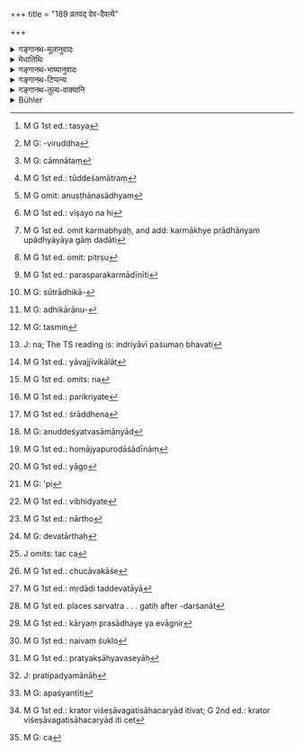 +++
title = "189 व्रतवद् देव-दैवत्ये"

+++

<details><summary>गङ्गानथ-मूलानुवादः</summary>

During a performance in honour of gods and in honour of ancestors, he may, when invited, eat freely, like an ascetic, in due accordance with his observances. by this his observances do not suffer.—(189)
</details>

<details><summary>मेधातिथिः</summary>

अयम् अपवादो निमित्तविशेषे भैक्षवृत्त्युपदेशस्य । **देवदैवत्ये** देवोद्देशेन ब्राह्मणभोजने क्रियमाणे, **पित्र्ये** च पितॄन् उद्दिश्या**भ्यर्थितो** ऽध्येषितः, **कामम्** एकान्नम् **अश्नीयात्** । न तु स्वयं याचेत । तच् च[^४६८] **व्रतवद्** व्रताविरुद्धं[^४६९] मधुमांसवर्जितम् इत्य् अर्थः । **व्रतवद् ऋषिवद्** इति च शब्दद्वयेनैक एवार्थ उच्यते, न पुनर् ग्रामारण्ययोः कर्मभेदेन व्यवस्था । वृत्तानुरोधात् तु द्विरभिधानम् । ऋषिर् वैखानसस् तदशनाभ्यनुज्ञाने मांसम् अपि ब्रह्मचारिणो ऽनुज्ञातं स्यात् । तस्य हि "वैष्कम् अप्य् उपभुञ्जीत" (ग्ध् ३.३१) इति मांसाशनम् अप्य् अस्ति । देवा देवता यस्य तद् **देवदैवत्यम्** । तच् चाग्निहोत्रदर्शपूर्णमासादिषु दैवेषु कर्मसु ब्राह्मणभोजनम् आम्नातम्, आग्रहायण्यादिषु चाम्नातम्[^४७०] "ब्राह्मणान् भोजयित्वा स्वस्त्ययनं वाचयेत्" इति । तत्रेयम् अनुज्ञा ।


[^४७०]:
     M G: cāmnātaṃ


[^४६९]:
     M G: -viruddha


[^४६८]:
     M G 1st ed.: tasya

- <u>अन्ये तु</u> सप्तम्यादाव् आदित्यादिदेवोद्देशेन यत् क्रियते ब्राह्मणभोजनं तद् **देवदैवत्यं** मन्यन्ते । <u>तद् असत्</u> । न हि भुजेर् देवतासंबन्धो ऽस्ति, अयागसाधनत्वात् तस्य । न तूद्देश्यमात्रं[^४७१] देवता, "उपाध्यायाय गां ददाति," "गृहं संमार्ष्टि" इत्य् उपाध्याये गृहे ऽपि प्रसङ्गात् । भुजेर् हि प्रत्यक्षो भोक्त्रा संबन्धः । आदित्यस् तु न कारकम्, न चोद्देश्यो गृहवत्, न तदर्थं भोजनम् । द्वितीया हि भोक्त्रर्थतां ज्ञापयति, नादित्यार्थताम् । न चैतत् क्वचिन् नोदितम् "आदित्याद्युद्देशेन ब्राह्मणान् भोजयेत्" इति ।


[^४७१]:
     M G 1st ed.: tūddeśamātraṃ

- समाचाराद् विधिः कल्प्यत इति चेन्, न, तस्योपलभ्यमानमूलत्वात् । अस्ति हि मूलम्, बाह्याः स्मृतयः । तत्र तर्हि ब्राह्मणभोजनेन देवताः प्रीणयेद् इति शास्त्रार्थः । न चायम् अर्थः शक्यः कल्पयितुम् । न हि देवताप्रीतिप्रधानः शास्त्रार्थः, किं तर्हि विध्यर्थप्रधानः । न चास्मिन् विध्यर्थ आदित्यादीनां देवताभिमतानां विषयद्वारकः संबन्धः, नाप्य् अधिकारद्वारकः । न हि भेदनादिवन् निमित्तम्, नापि पश्वादिवत् स्वसंबन्धितया काम्यते, अभोग्यरूपत्वात् । अथ तद्गता तुष्टिः काम्यते । साप्य् आत्मसिद्धौ प्रमाणान्तरम् अपेक्षते । न च तद् अस्ति । न ह्य् आदित्यादितुष्टिः प्रत्यक्षादिसिद्धा पश्वादिवद् येन काम्येन परेष्टिविधिना युज्येत ।

- <u>अथ तु</u> मत्प्रभुर् इत् स्वाभिप्रेतेन फलेन् यजयिष्यन्तीति । <u>एतद् अपि</u> प्रमाणाभावाद् उपेक्षणीयम् । न चास्मिन्न् अर्थे विधिः प्रमाणम् । स हि ज्ञातस्यानुष्ठातृविशेषणस्य स्वसंबन्धितया पुरुषं नियुङ्क्ते, न पुनः काम्यमानस्य सद्भावम् अवगमयति । प्रमाणान्तरावगतं हि काम्यम् अनुष्ठातृविशेषणम्, अनुष्ठानसाध्यम्[^४७२] अनुष्ठातृसंबन्धीति विधिः प्रमाणम् इति मिमीते ।


[^४७२]:
     M G omit: anuṣṭhānasādhyam

- <u>अथायं</u> यागस् तस्य च भोजनं प्रतिपत्तिः । <u>भवतु</u>, यदि शिष्टसमाचारः । भोजनं तावन् न देवतासंबन्धि साक्षाद् इति न साध्यम् । यागव्यवहितस् तु संबन्धो न निवार्यते । न चात्र यागबुद्ध्या प्रवर्तते, किं तर्हि ब्राह्मणेषु भोजितेषु देवता तुष्यतीति । अतो न देवता भोजनकारकं न कारकविशेषणम् । ततो न विषयत्वेन[^४७३] संबन्धः । उद्देश्यत्वम् अप्य् आदित्यादीनां नास्ति । भोजने हि स उद्दिश्यते यस्मै भोजनं दीयते । तच् च ब्राह्मणेभ्यः । न चोद्देश्यमात्रं देवता "उपाध्यायाय गां ददाति," "गृहं संमार्ष्टि" इति गृहोपाध्याययोर् अपि प्रसङ्गात् ।


[^४७३]:
     M G 1st ed.: viṣayo na hi

- <u>ननु</u> च पित्र्ये कथं ब्राह्मणभोजनम् । तत्रापि हि न पितरौ देवताः स्युः । न च होमस्य पित्र्यत्वम्, देवतान्तरश्रवणात् । आदित्यादिप्रीतेर् इव पितृप्रीतेः प्रमाणान्तरासिद्धत्वान् न विधेः संबन्धः साध्यतया ।

- <u>अत्र वदन्ति</u> । सिद्धा ह्य् अत्र पितृप्रीतिः । आत्मनाम् अविनाशित्वात् पितरः सिद्धास् तेषां च शरीरसंबन्धः क्रियते कर्मभ्यः[^४७४] । तद्भोजनं ह्य् अत्र प्रधानम् । तस्य हि फलं श्रुतम् "भोजयन् पुष्कलं फलम् आप्नोति" (च्ड़्। म्ध् ३.११९ [१२९]) । तच् च फलं पितॄणां तस्य तृप्तिः स्याद् इति । तृप्तिश् च प्रीतिमात्रं न मनुष्याणाम् इव भुजिक्रियाफलं सौहित्यलक्षणम् उत्पद्यते । काचित् पितॄणां प्रीतिः स्वकर्मवशतो यत्र तर जाताव् उत्पन्नानाम् । प्रीतिमात्रवचनो ऽयं धातुः सौहित्यं तु विशेषः । स प्रमाणान्तरावसेयः ।


[^४७४]:
     M G 1st ed. omit karmabhyaḥ, and add: karmākhye prādhānyam upādhyāyāya gāṃ dadāti

- <u>न चात्रैतच्</u> चोदनीयम्- पुत्रः कर्ता, पितृषु[^४७५] कथं कर्तृगामिफलम् । न हीमानि कर्माणि वैदिकानि परस्य फलदानीति[^४७६] न्ययविदो वदन्ति । 


[^४७६]:
     M G 1st ed.: parasparakarmādīnīti


[^४७५]:
     M G 1st ed. omit: pitṛṣu

- <u>यतः</u> पितर एवात्राधिकारिणः कर्तारश् च । अपत्योत्पादनेनैव सर्वम् एतत् पितृभिः कृतम् । एवम् अर्थम् एवासाव् उत्पादितः "दृष्टादृष्टम् उपकारं करिष्यति" इति । ततश् च यथा सर्वस्वारे ऽभावाद् औत्तरकालिकेष्व् अङ्गेषु "ब्राह्मणाः संस्थापयत मे यज्ञम्" इति प्रैष्यं मृतस्य कर्तृत्वम् । एवम् अत्रापि द्रष्टव्यम् । एतावान् विशेषः । तत्राधिकारान्तरप्रयुक्ता[^४७७] जीविकार्थिनो भृतिपरिक्रीता ऋत्विजः कर्तारः । इह तु तद्विधिप्रयुक्त एव पुत्रः । यथैवोत्पत्तिविधिप्रयुक्तस्य पुत्रार्थेषु पितुः संस्कारेषु अधिकारो ऽनुशासनपर्यन्तत्वात्[^४७८] तस्य विधेः, एवं पित्रर्थे श्राद्धादौ पुत्रस्य । तथैव जीविनः पितुः "वृद्धौ तु मातापितरौ" (म्ध् १११.५ अद्देद् वेर्से) इत्य् अवश्यं कर्तव्यम् । एवं दिष्टं गतं तस्यापि ।


[^४७८]:
     M G: adhikārānu-


[^४७७]:
     M G: sūtrādhikā-

- न चायं वैश्वानरवत् काम्यो ऽधिकारः । "वैश्वानरं द्वादशकपालं निर्वपेत् पुत्रे जाते । यस्मिन्[^४७९] जात एताम् इष्टिं निर्वपति । पूत एव स तेजस्व्य् अन्नाद इन्द्रियवान् ह[^४८०] भवति" (त्स् २.२.५.३) इति । एवमादिपुत्रफलार्थिनो ऽधिकारः पितुर् वैश्वानरे न चूडादिष्व् इवावश्यकः । इह तु "पित्र्यम् आ निधनात् कार्यम्" (म्ध् ३.२६९ [२७९]) इति यावज्जीविकः[^४८१] । 


[^४८१]:
     M G 1st ed.: yāvajjīvikālāt


[^४८०]:
     J: na; The TS reading is: indriyāvī paśumaṇ bhavati


[^४७९]:
     M G: tasmin

- न[^४८२] कर्तुर् वैदिकं फलम् इत्य् एतद् अन्यथा परिष्क्रियते[^४८३] । यथैव वैश्वानरविशिष्टपुत्रवत्तालक्षणं पितुर् एव फलं, नाकर्तृगामिता फलस्य, एवम् इहापि पुत्रस्यैव तत्फलं या पितुः प्रीतिः । उभयथा पितृकर्तृगामिता फलस्य न विरुध्यते । अपत्योत्पादनेनैवैतादृशस्य फलस्येष्टत्वात्, पितॄणाम् अपि नाकामितफलापत्तिः ।


[^४८३]:
     M G 1st ed.: parikriyate


[^४८२]:
     M G 1st ed. omits: na

- <u>यदि न</u> श्राद्धे[^४८४] पितरो देवताः, कथं तर्हि पित्र्यम् एतत् कर्मेति देवतातद्धितः ।


[^४८४]:
     M G 1st ed.: śrāddhena

- <u>उद्देश्यत्वसामान्याद्</u>[^४८५] इति वदामः । "युष्मदुपकारार्थम् इदं ब्राह्मणभोजनम्" इति पितर उपदिश्यन्ते । पिण्डपितृयज्ञे तु पितरो देवता एव । न श्राद्धे पितॄणां देवतात्वं मन्यन्ते । यत् तु ब्राह्मणा भोज्यन्ते तद् यथाग्नौ होम आज्यपुरोडाशादीनां[^४८६] ह्य् अवदानस्य । तादृशम् एतत् । तथा च ब्राह्मणाः पितृत्वम् आपद्यन्ते । अतो ऽन्नपरिवेषणकाले पितर एवोद्देश्या "युष्मभ्यम् इदं न मम" इति । ब्राह्मणास् त्व् आहवनीयस्थानीयाः । एतावान् विशेषो यद् आहवनीये हविः प्रक्षिप्यते, ब्राह्मणानां तु संनिधाप्यते, ते तु स्वयम् उपाददत इति ।


[^४८६]:
     M G 1st ed.: homājyapuroḍāśādīnāṃ


[^४८५]:
     M G: anuddeśyatvasāmānyād

न च "श्राद्धं यागो न तत्र[^४८७] देवतार्थः स्वाहाकारः," स्विष्टकृदादिषु दर्शणात् । अतो यागो ऽपि सन् श्राद्धकर्म पित्र्यर्थं भविष्यति । पितॄणां देवतात्वं फलभावित्वं न विरोत्स्यते[^४८८] । तृतीये किंचिद् अनुक्तम् एव तत्संबद्धं वक्ष्यामः ।   

**तस्मान् नादित्यादयो ब्राह्मणभोजने देवता इति स्थितम् । **

- <u>ननु</u> चाव्यापकम् एतद् अपि लक्षणम्- यागे उद्देश्यः देवता" इत्य् अन्तरेणापि यागसंबन्धे देवताव्यवहारदर्शनात् । "देवतानां च पूजनम्," "दैवतान्य् अभिगच्छेत्" इति न पूजा[^४८९] नाप्य् आभिमुख्येन गमनं पादविहारात्मकं देवताः प्रति संभवति ।


[^४८९]:
     M G 1st ed.: yāgo

- <u>नैष दोषः</u> । यत्र देवताचोदना तत्रैतत् पूजाविधानं भविष्यति, वैश्वदेवदेवतास्व् अग्निहोत्रादिसंबन्धिनीषु वा ।

- <u>ननु</u> चैवम् अपि नोपपद्यते । न हि देवतायाः पूज्यत्वं संभवति, स्वरूपहानिप्रसङ्गात् । पूजाकर्मत्वे हि[^४९०] यागसंप्रदानता स्यात् । उक्तम् "न क्रियान्तरस्य किंचिद् भवति" इति । शक्तिर् हि कारकम्, सा च प्रतिक्रियं भिद्यते[^४९१] । कार्यावगम्यत्वाच् च तस्या यावत् कार्यं भेदो न्याय्यः । अतो यत् संप्रदानं तत् संप्रदानम् एव, न तस्य कर्मापत्तिः । <u>कथं</u> तर्हि "पाचकाय देहि" पचेः कर्ता ददातेः संप्रदानम् । "शरैः क्षताङ्गः प्रियया कटाक्षैर् निरीक्ष्यमाणो विवशो जगाम" । <u>उक्तो</u> ऽत्र परिहारः । शक्तिशक्तिमतोर् भेदस्यौपचारिकत्वात् सिद्धम् "व्रजति भुक्त्वा" इति । तस्माद् यदि पूजाविषयम् एतत्, न देवतालाभः, अथ देवता आदित्यादयः, न पूजाविधिः । न हि देवतायां सिद्धायाम् उद्दिश्य पूजा विधीयते । न ह्य् आदित्यादीनां देवतासामान्यशब्दः, गोशब्दवच् छागलेयादीनाम् । 


[^४९१]:
     M G 1st ed.: vibhidyate


[^४९०]:
     M G: 'pi

- <u>अत्रोच्यते</u> । सत्यं नादित्यादयः स्वरूपतो देवताः । संबन्धिशब्दो ऽयम् । विधित एव देवतार्थो[^४९२] ऽवगन्तव्यो "यस्य हविषश् चोद्यते सा तस्य देवता" इति । स एवाग्निर् आग्नेयाद् अन्यत्र न देवतेत्य् उक्तम् । किं तु न पूजाविधिः पूज्यमानम् अन्तरेण संभवति । देवताश् च पूज्यत्वेन श्रुताः । तत्र यदि देवतार्थे मुख्येन पूजा संभवति तदा याग एव पूजा विज्ञेया । तस्य चारुपत्वाद् असति द्रव्यदेवताश्रवणे पूर्वाह्णकालविध्यर्थो ऽयम् अनुवादो विज्ञेयः । अतः पूर्वाह्णे दैवतानि कर्तव्यानीत्य् उक्तं भवति ।


[^४९२]:
     M G 1st ed.: nārtho

- <u>किम्</u> उच्यते देवता न श्रूयते । <u>यावता</u> न साक्षाद् देवताशब्दो ऽस्ति । नायं सामान्यवचनो देवताशब्दः[^४९३] । यासाम् अन्यत्र देवतात्वं दृष्टं तासाम् एतत् पूजाविधानम् । तेनाग्निर् आदित्यो रुद्र इन्द्रो विष्णुः सरस्वतीत्य् एवमादयः पूज्याः । पूजार्थं च धूपदीपमाल्योपहारादीनां निवेदनम् । तत्रग्नेस् तावत् साक्षात् संबन्धः । तच् च[^४९४] आदित्यस्य दूरदेशवर्तित्वाच् छुचौ देशे[^४९५] तदुद्देशेन गन्धादिप्रक्षेपः । इन्द्रादीनां स्वरूपस्याप्रत्यक्षत्वाद् इन्द्रादिशब्दोद्देशेनैव तथा विधानम् । यद्य् अपि पूज्यमानप्रधाना पूजा, तथापि हि पूज्यमानानां कार्यान्तरशेषभावे पूजैव कर्तव्यतया विज्ञायते । द्रव्यप्रधाने हि न विधिविषयत्वसंभवः । "तानि द्वैधं गुणप्रधानभूतानि" (प्म्स् २.१.६) इति, "यैस् तु द्रव्यं चिकीर्ष्यते" (प्म्स् २.१.७) इति ।


[^४९५]:
     M G 1st ed.: chucāvakāśe


[^४९४]:
     J omits: tac ca


[^४९३]:
     M G: devatārthaḥ

- न्याय्यं तु स्तुतिशास्त्रादिवत् । यथा न स्तुतिः स्तुत्यर्था एव्म् इयम् अपि पूजा न पूज्यार्था । स्तौतिसंसत्योर् निर्देशो नास्तीति चेत्, अत्रोक्तं द्वितीया, सक्तुषु दर्शनात् । एवं "मृदं गां दैवतं प्रदक्षिणानि कुर्वीत" इति दक्षिणाचारता विधीयते । दक्षिणेन दैवानि कर्माणि कर्तव्यानि । न हि मृदादिवद् देवताया[^४९६] दक्षिणेन मार्गेण स्थानम् अमूर्तत्वात् युज्यते । 


[^४९६]:
     M G 1st ed.: mṛdādi taddevatāyā

- एवं "दैवतान्य् अभिगच्छेत्" इति । पादविहारव्यापारेण देवतासमीपप्राप्त्यसंभवाद् गमेश् च ज्ञानार्थत्वाद् अभिगमनं स्मरणात् किं विशिष्यते । देवता अभिगच्छेत्, कर्मकाले मनसा ध्यायेच् चित्तव्याक्षेपताम् आकुलताख्यां परिहरेद् इत्य् अर्थः । तथा चोपलभ्यमानमूलैवेयं स्मृतिर् भवति । यस्यै देवतायै हविर् गृहीतं स्यात् तां मनसा ध्यायेद् इति ।

- <u>ननु</u> चैतद् अप्य् उद्देश्यत्वान्यथानुपपत्तेः प्राप्तम् एव । सव्याक्षेपस्याकुलस्य च संभवाद् <u>अदोषः</u> । एवं देवस्वं देवपशवो देवद्रव्यम् इत्यादयो व्यवहारास् तादर्थ्येनोपकल्पितेषु पश्वादिषु द्रष्टव्याः ।

- दण्डाधिकारे तु प्रतिकृतिविषयम् एव देवताव्यवहारम् इच्छन्ति । अन्यथा व्यवस्थाभङ्गः स्यात् । कल्पितदेवतारूपाणां प्रतिकृतीनां कल्पितेनैव स्वस्वामिभावेन यत् संबन्धि तद् एव "देवब्राह्मणराज्ञां तु द्रव्यं विज्ञेयम् उत्तमम्" (न्स्म् १४.१५) इत्यादिषु देवद्रव्यम् । न हि देवतानां स्वस्वामिभावो ऽस्ति, मुख्यार्थासंभवाद् गौण एवार्थो ग्राह्यः ।

- कः पुनर् अत्र गौणो ऽर्थः । सर्वत्र हि साधारणगुणयोगाद् गौणार्थावगतिः[^४९७] । अग्निर्[^४९८] माणवक इत्यादिषु शुक्ले[^४९९] माणवके तद्गुणदर्शनात् । ते च गुणाः प्रत्यक्षाद्यवसेयाः[^५००] । इह तु देवतार्थस्य कार्यावगम्यत्वात् कार्यतः स्वरूपविशेषानवगमात् कुतः प्रतिकृतिषु साधारणगुणावसायः । 


[^५००]:
     M G 1st ed.: pratyakṣāhyavaseyāḥ


[^४९९]:
     M G 1st ed.: naivaṃ śuklo


[^४९८]:
     M G 1st ed.: kāryaṃ prasādhaye ya evāgnir


[^४९७]:
     M G 1st ed. places sarvatra . . . gatiḥ after -darśanāt

- <u>अत्रोच्यते</u> । मन्त्रार्थवादेषु तथाविधरूपश्रवणात् तेषां च गुणवादेन व्याख्यानम् । तन्मूलम् अपश्यन्तो यथाश्रुतार्थग्राहिणस् ताद्रूप्यम् इन्द्रादिषु प्रतिपाद्यमानाः[^५०१] प्रतिकृतिषु सादृश्यं पश्यन्तीति[^५०२] युक्तैव गौणता ।


[^५०२]:
     M G: apaśyantīti


[^५०१]:
     J: pratipadyamānāḥ

- यत् तु श्राद्ध एव वैश्वदेवब्राह्मणभोजनं **दैवदेवत्यम्** आचक्षते, तेषां पित्र्याङ्गत्वात् तस्य पित्र्यग्रहणेन गृहीतत्वाद् अनर्थकं पुनर्वचनम् । सामान्यशब्दत्वाच् च कुतो विशेषावगतिः । साहचर्याद् इति चेत्,<sup> </sup>[^५०३] यदि न[^५०४] पित्र्यशब्देन ग्रहणं भवेत् । गोबलीवर्दन्यायो ऽपि असति विषयभेदे भवति ॥ २.१८९ ॥


[^५०४]:
     M G: ca


[^५०३]:
     M G 1st ed.: krator viśeṣāvagatisāhacaryād itivat; G 2nd ed.: krator viśeṣāvagatisāhacaryād iti cet
</details>

<details><summary>गङ्गानथ-भाष्यानुवादः</summary>

This verse provides an exception, under certain conditions, to the rules regarding subsisting on alms.

‘*In honour of Gods*’;—*i.e*., when Brāhmaṇas are fed in honour of the gods; and also when they are fed in honour of the fathers;—if he is ‘*incited*,’ requested—‘*he may eat freely*’—the food given by one person. But he himself should not ask for it.

This again should be ‘*in due accordance with his observances*’; *i.e*., he should avoid honey and meat, which are inconsistent with his observances. The two phrases—‘in *due accordance with his observances*’ and ‘*like an ascetic*’—express the same meaning; and it does not mean that in a village he is to eat ‘in accordance with his observances,’ while in the forest he is to eat ‘like an ascetic.’ It is with a view to filling up the metre that the two phrases have been used. \[There is another reason why the phrase ‘*like an ascetic*’ should not he taken separately\]—‘Ascetic’ here stands for the *hermit*, so if the student were permitted to eat ‘like the hermit,’ the eating of meat also would become allowed for him; as the hermit is permitted to eat meat, by such rules as ‘he may eat the flesh of dead animals’ (Gautama, 3.31).

‘*In honour of Gods*’;—*i.e*., those rites of which gods are the deities; *i.e*., the feeding of Brāhmaṇas laid down as to be done at the performance of the *Agnihotra*, the *Darśa-Pūrṇamāsa* and the other sacrifices offered to the gods; as we find in such injunctions as ‘at the Āgrahāyaṇa and other sacrifices one should feed Brāhmaṇas and make them pronounce “*svasti*.”’ It is in connection with these that we have the present permission for the religious student.

Others explain the term ‘*performance in honour of the gods*’ to mean that feeding of Brāhmaṇas which is done in honour of the Sun-god on the seventh day of the month, and so forth.

This however is not right. For the act of *eating* has no connection with the gods,—being, as it is, not instrumental in the accomplishment of any sacrifice. Further, the mere fact of an act being done with reference to a god, does not make the latter the ‘deity’ of that act; if it did, then the Teacher would have to be regarded as the ‘deity’ when one gives a cow to him, and the room will have to be regarded as the ‘deity’ when one sweeps it. Then again, it is with the *eater* that the act of *eating* is directly connected; and the Sun-god has no active function in the fulfilment of that act (as the Teacher is in the former case); nor is he the thing aimed at (as the room is in the latter case); as the eating is not for his sake. Further, the accusative ending (in the term denoting *food*) denotes that it is meant for the eater, not that it is meant for the Sun-god. Nor has it been enjoined anywhere that ‘one should feed Brāhmaṇas for the sake of (with reference to) the Sun-god.’

It might be argued that on the basis of usage we assume the existence of such an injunction.

But this cannot be; because there is always some scriptural basis found for such assumption of injunctions.

“In the present case also we have such basis in the shape of the ‘external’ *Smṛtis*.”

If there were such a Smṛti-rule, its meaning would be that ‘one should please the gods by feeding Brāhmaṇas.’ And it would not be right to assume such a meaning; as scriptural injunctions are aimed, not at
*pleasin the Gods*, but at accomplishing what is prescribed by the
injunctions. Then again, if such were the meaning of the Injunction, its connection with the Sun-god and others intended to be deities could not be based either upon an object, or upon a desired result; nor again could they be the purpose, as in the case of the act of piercing; nor are they desired for their own sake, like cattle and other desirable things, for the simple reason that they are not something to be enjoyed. If it were the *satisfaction* of the Sun-god that were desired,—that also, will need a proof for its own existence; and there is no such proof available. Such a thing as the ‘satisfaction of the Sun-god’ is not known by Perception or other means of knowledge,—in the way that cattle, etc., are,—whereby it could be desired and connected with the performance of sacrifices.

If the motive of the man be held to be the idea that “the Sun-god is my lord and he will endow me with a fruit desired by me”;—this also cannot be accepted, as there is no proof for this either. There is no Injunction in support of this idea. It is only an Injunction that prompts to activity the person who is related to a certain well-known result, which also serves to single out the man so prompted; but it does not point to the presence of the result. What the Injunction points to is the fact that a certain act known by other means of knowledge as leading to a particular desirable result is related to the performance as his qualifying factor.

If it be held that the offering is a kind of ‘sacrifice,’ and the
*feeding* is a kind of *disposal* of it,—our answer is that that may be
so regarded, if such is the usage of cultured people. But the feeding cannot be shown to have any direct connection with the deity; and as for connection through the intervening agency of the *sacrife*, that we do not object to. Then again, as a matter of fact, when people undertake the performance of such acts, they have no idea that they are performing a *sacrifice*; the only idea that they have is that when the Brāhmaṇas have been fed, the particular deity would be satisfied. From all this it is clear that the Deity has no sort of action conducive to the act of feeding, nor is it the qualifying factor of any other thing that has such action. Thus then, the Deity is neither the object of the act, nor has it any connection with it. Nor again is it possible for the Sun-god and the rest to be regarded ns *aimed at* by the act; for in the act of
*feeding*, it is the person *fed* that is aimed at; and it is the
Brāhmaṇas that are fed. Further, the mere fact of being *aimed at* does not make one the ‘deity’; for in that case, when one gives a cow to the Teacher, or sweeps the room, the Teacher and the room would have to be regarded as ‘deities.’

“How then is there to be Brāhmaṇa-feeding at a performance in honour of ancestors? There also the fathers could not be the ‘deities’ of the act. The offerings made into the Fire could not be regarded as made in honour of the ancestor; as other deities are found to be mentioned in connection with them. And just as the ‘satisfaction of the Sun-god,’ so the ‘satisfaction of ancestors also, cannot be regarded as the result to be accomplished, by the act; for the very same reason that the connection of such satisfaction with the Injunction is not cognisable by any other means of knowledge.”

To this some people make the following answer:—The ‘satisfaction of Ancestors’ is clearly recognised (as the result to be accomplished). That such beings as the ‘Fathers’ do exist is proved by the fact of souls being imperishable; and it is only through their deeds that they become connected with physical bodies. The feeding of these ‘Ancestors’ is the principal business, of which the reward has been described in the passage—‘feeding them, one obtains ample reward.’ This reward could only consist in the satisfaction of the Ancestors; this ‘satisfaction’ again could only be in the form of happiness, mental contentment; it could not be in the form of physical gratification which follows, in the case of men, from the act of *eating*. This pleasure may sometimes accrue to the fathers during the different conditions of life in which they happen to be born under the influence of their own past deeds. The verbal root ‘*tṛp*’ denotes only *satisfaction*; physical gratification is something different, and can be known only by other means of knowledge.

Against this the following objection might be raised:—“In as much as the Son is the nominative agent in the act of feeding, how could the result, which should accrue to the agent, accrue to the Ancestors,—as people versed in law do not regard actions as bringing rewards to persons other than the actual doers.”

Such an objection cannot be rightly taken. Because in this case the Ancestors themselves are the accredited agents; by the mere act of begetting the child, the father has done all this (that the son does on his behalf); in fact the son is begot for the sole purpose that he will confer on the Father benefits, seen as well as unseen. Tims then, just as in the *Sarvasvāra* sacrifice—where the performer offers his own life and is thus absent when the subsequent details are performed,—some other persons continue to be regarded as the ‘performer,’ by virtue of his having died after having requested the Brāhmaṇas to finish the sacrifice for him, by means of the words

‘O Brāhmaṇas, please finish the sacrifice for me’;—so would it also be in the case in question. The only difference between the two cases is tbat in the case of the *Sarvasvāra*, the actual doers are the hired priests doing the act with the totally different motive of earning a living, while in the case in question the doer is the son, who has been prompted by tbat same Injunction. Just as the Father performs the sacraments *for his son*, being prompted to it by the Injunction of
*begetting sons*, which Injunction extends up to the final admonition
addressed to the son (after Upanayana),—similarly the *Śrāddha* and other rites are performed, *for the father* by the son. Just as the maintaining of the living father is a necessary duty of the son, as laid down in (11.10A), so is it with the dead father also.

The performance of the act in question is not purely voluntary, like the
*Vaiśvānara* sacrifice, in connection with which we read—‘On the birth
of a son, one should offer the Vaiśvānara cake baked on twelve pans;—he upon whose birth this offering is made becomes glorious, an enjoyer of food and endowed with efficient organs.’ Here we find that the Father comes to perform the Yaiśvānara sacrifice when he desires certain results for his son; and it is not compulsory, like the Tonsure and other sacramental rites. As regards the act under consideration, on the other hand, we have the direction that ‘the rite in honour of the Fathers should he performed till one’s death,’ which shows that the rite is to be performed throughout one’s life.

As regards the objection that the result of the act, according to this view, does not accrue to the doer of the act,—this is explained in a different manner: just as in the case of the Vaiśvānara sacrifice, the result, in the shape of having a highly qualified son, accrues to the father, who is the doer of the act,—so in the case in question also, the result, in the shape of the ‘Father’s satisfaction,’ accrues to the son, the doer of the act. So that in both ways—whether the result accrue to the father or to the performer of the rite,—there is no incongruity at all. For as regards the father also, a result like the one in question is one that is desired by him in the very act of begetting the child; so that the father also does not obtain a reward not desired by him.

“If the ancestors are not the ‘deities’ of the Śrāddha-rite, how can it be called ‘*paitra*’ (in honour of ancestors), which term has been formed by the adding of the affix denoting the *deity*?’”

What we say in answer to this is that the Fathers are regarded as deities on the ground of their being, like deities, the entities with reference to whom the offerings are made. The ancestors are referred to in some such form as ‘this feeding of Brāhmaṇas is done for the purpose of benefiting you.’ In the offering called the ‘*Piṇḍapitṝ-Yajña*,’ the ancestors are actually ‘deities but of *śrāddhas*, the ancestors have not been regarded as ‘deities.’ As for this feeding of Brāhmaṇas, it is on the same footing as the offerings tbat are made into the fire of portions of clarified butter, cake and such other things. And in this way the Brāhmaṇas themselves occupy the position of ancestors. Hence at the time that the food is served to them, one should think of it being offered to his ancestors, with some such expression in his mind—‘this is offered to you, it is no longer mine.’ The Brāhmaṇas thus fed attain the position of the ‘*Āhavanīya* fire’ (into which libations are poured); the only difference being that into the Āhavanīya the offering is actually thrown, while it is only placed near the Brāhmaṇas, and they take it up themselves.

Nor will it be right to argue that “*Śrāddhas* cannot be regarded as
*sacrifice*, as in them the syllable ‘*svāhā*’ is not pronounced with
reference to the gods.” Because we find the same in the case of the ‘*Sviṣṭakṛt*’ offerings (which are regarded as sacrifice). Thus then, the *Śrādḍha*, even though of the nature of a ‘sacrifice,’ can be offered to Ancestors. Nor is there any incongruity in the Ancestors being the ‘deities’ (of the offering) and also the recipients of the result. We are going to explain more about this matter, which is not directly mentioned in the text, under Chapter III.

From all this it becomes established that the Sun and the other gods arc not ‘deities’ in the feeding of Brāhmaṇas.

“The definition of ‘deity’ as *one who is aimed at in a sacrifice* is too narrow; because as a matter of fact, we find the name ‘deity’ applied even in cases where there is no connection with any sacrifice;
*e.g*., in such statements as—(*a*) ‘the worshipping of deities,’ ‘one
should approach the deities.’ But neither *worship*, nor *going forward* (which is what is expressed by *approaching*), is possible with regard to deities.”

There is no force in this; as the *worship* may be taken as enjoined in connection with those cases where the deity is actually enjoined; or, it may refer to the deities as related to the Agnihotra and other sacrifices.

“Even so, the difficulty does not cease. The deity can never be the
*object of worship*; as that would deprive it of the very character of
‘Deity’ (which has been defined as consisting in being *aimed at in a sacrifice*); for if it were the *object of worship*, it could not be the
*recipient of the sacrifice*. It h as been declared that ‘the active
agent of one act cannot be an active agent of another.’ The ‘active agent’ is a particular kind of force, and this force varies with each particular act; and as the presence of such force can be indicated only by its effects, we can reasonably assume only that much of diversity in it as there may be effects. From this it follows that what is the ‘recipient of a gift’ must remain the *recipient*, it cannot become the
*object*.—‘How then do we have such expressions as *give this to the
cooker*, where the *nominative* of the action of *cooking* becomes the
*recipient*,—or *having his body wounded by arrows, he went away
helplessly, being looked upon by the glances of his beloved*, \[where the *object* of the act of *looking* becomes the *nominative* of the act of *going* \].’—The answer to this has already been explained:—such expressions become justified by the difference between the *efficiency* and the *efficient* being regarded as secondary and figurative; as is found to be the case in such expressions as ‘having eaten, he goes.’ Thus then, if the aot in question is meant to be a *worship*, then its object cannot have the character of the ‘Deity’; while if the Sun and the rest are ‘deities,’ then the act enjoined cannot be regarded as ‘worship.’ Nor can it be held that the Sun being well known as a ‘deity,’ the present injunction lays down its *worship*. Because the term ‘deity’ is not a common name of the Sun and other gods, in the way in which the term ‘*go*’ (cow) is of the ‘*śabaleya*’ and other bovine varieties.”

To the above we make the following reply:—It is quite true that the Sun and others are not, in their own form, ‘deities’; the term ‘deity’ is a relative term; and it is only from an injunction that we can learn that a certain being is the ‘deity’ of an act; the fact being that when a certain offering is enjoined with reference to a being, this latter is the ‘deity’ of that offering. It is for this reason that Agni is not the ‘deity’ of any other offering save that ‘dedicated to Agni.’ \[All this is quite true\] but no injunction of ‘worship’ is possible without the object to be worshipped; and deities are found to be mentioned as objects of worship. Now if the act of ‘worship’ is not possible when the term ‘deity’ is taken in its primary sense, then the ‘worship’ may be taken as being of the nature of ‘sacrifice.’ But, in the absence of any mention (in the injunction of feeding Brāhmaṇas) of the substance to be offered and the deity to whom it is to be offered, the act in question cannot acquire the character of true ‘sacrifice’; so that the text iu question may be regarded as a descriptive reference for the purpose of prescribing the ‘forenoon’ as the proper time for it; the sense being that ‘all acts in honour of the gods should be done during the forenoon.’

“Why is it said that the deity is not directly mentioned?”

For the simple reason that there is no word directly signifying any deity. The term ‘deity’ that is actually found is the common name of all deities; so that the injunction refers to the worshipping of Agni, Āditya, Rudra, Indra, Viṣṇu, Sarasvatī and so forth; and during the
*worship* there is offering of incense, light, garland, presents and
such other things. In the case of Agni; the connection with the act of worship offered is always direct; as regards Āditya (the Sun-god) since he is far off, his worship consists in the placing of sandal-paste, flowers, etc., on a clean spot; and as regards Indra and the other gods, since they are not visible, their worshipping is done by the placing of flower, etc., accompanied by a reference to their names. Though in the act of worship, the beings worshipped form the predominant factor, yet inasmuch as they are subservient to the act to be done, it is the act of worship that comes to be recognised as what should be done. If the substance offered were the predominant factor, then the Deity could never form the subject of the injunction. All this is made clear in Jaimim’s Mīmānsā-Sūtra, 2.1.6 and 7. The view put forward on the other hand is perfectly reasonable, the case being analogous to that of the Hymns and Eulogies. The Hymn is not made for the sake of the hymn itself; so the *worship* also is not for the sake of the *worshipped*. If might be argued that Hymns and Eulogies are not mentioned here by name. But the answer to this has already been given. The accusative has the sense of the instrumental, as in the expression ‘*juhoti*,’ where ‘*saktūn*’ has been taken as ‘*saktubhiḥ*.’

Similarly the sentence ‘*mṛdam gām daivatam pradakṣiṇāni kurvīta*,’—‘one should have the clay, the cow, the deity to his right,’—lays down the use of the right hand; the sense being that all acts done in honour of the gods should be done with the right hand; the passage cannot mean that the deities ensouling the clay, etc., should be actually placed on the right; for the simple reason that the deities have no physical form.

The same holds good regarding the injunction ‘one should move up to the gods.’ Since it is not possible for one to go near the gods by walking on foot, and since the root ‘*gam*’ (as in ‘*abhigāccet*’) signifies
*knowledge*, why should ‘*abhigamana*’ differ from *Remembrance*? The
sense thus is that during the act one should think of the gods; *i.e*., he should avoid all anxiety or distraction of the mind. In this way this
*Smrti* is found to be one whose basis is actually found in the Vedic
Injunction, which says—‘One should think in his mind of that deity to whom he may be offering the libation.’

“But this *thinking* of the deity is already implied in the *aiming* (which has been put forward in the definition of the Deity),—which cannot be done without *thinking*.”

This objection has no force; as mere *aiming* can be done also by a man who is anxious and whose mind is distracted.

Thus then all suoḥ expressions as ‘the property of the gods,’ ‘the cattle of the gods,’ ‘the substance of the gods’ and the like are to be taken as referring to such cattle and things as hare been assigned to (dedicated to) the gods. Some people have held that in the seotion dealing with penalties to be inflicted upon persons stealing the ‘property of gods,’ it is the image of the god that is meant; as otherwise the regulations bearing upon the subject would become liable to he infringed. As regards the images upon whom the character of ‘gods’ has been imposed, things are called their ‘property’ on the basis of an assumed sense of ownership; and it is such property that is referred to as ‘property of the gods,’ in such passages as—‘the highest penalty is to be inflicted on the stealing of the property of Gods, Brāhmaṇas and Kings.’ In reality, gods can have no rights of ownership; and hence the literal sense of the expression being inadmissible, it is only right that we should accept the figurative one.

“In the present case what is the figurative sense? In every instance of figurative use, the presenoe of a common function (or quality) forms the basis; *e.g*., the expression ‘the Boy is Fire’ is used when the boy is found to possess the white resplendence of fire. Similarly in every case the figurative or secondary sense is recognised only where there is some common property present;—the presence of suoḥ property being cognised by means of perception and other means of cognition. In the case in question however, since the sense of the *deity* is recognisable only by the purpose served by it,—and the form of the deity cannot be ascertained through that purpose,—how could there be any recognition of common properties?”

Our answer is as follows:—We find particular forms of deities described in the Mantras and Arthavādas; and all these descriptions are interpreted as figurative. People who do not perceive any basis for such interpretation take the passages in their literal sense and regard Indra and the deities as actually possessing those forms; and the similarity of such forms they actually perceive in the images; and in this sense also it is only natural that the description should he regarded as figurative.

Some people have explained that the feeding of Brāhmaṇas at *Śrāddha* in honour of the Viśvedevas is what is described here as being ‘in honour of the gods.’ But such feeding, being part of what is done ‘in honour of ancestors,’ becomes included under the latter phrase, and the re-iteration of it would he entirely meaningless. Then again, since we have the generic term ‘gods,’ on what grounds could we restrict it to the *Viśvedevas* only P If such restriction be based upon the association of the term ‘*pitrya*’ ‘in honour of ancestors,’—then, since the acts thus spoken of would not he included in ‘those done in honour of ancestors,’—the two words could he justified on the analogy of the expression ‘*go-balibarda*,’ ‘bovine bull,’ which is used even when there is not much difference between what is denoted by the two terms.—(189)
</details>

<details><summary>गङ्गानथ-टिप्पन्यः</summary>

‘*Ṛṣivat*’—‘Like an ascetic; *i.e*. avoiding honey, meat and other
forbidden food’ (Medhātithi and Kullūka);—‘eating only a little
wild-growing rice and other food fit for the ascetic’ (Govindarāja,
Nārāyaṇa and Nandana).

*Medhātithi* (p. 163, l. 17)—‘*Mṛtasya kartṛtvam*’—This refers to
Mīmāṃsā Sūtra 10. 2. 55-56. The *Sarvasvāra*, a modification of the
*Jyotiṣṭoma* sacrifice, has been prescribed for by one who desires his
own death; and in course of this the sacrificer surrounds the Post with
a new piece of cloth and having addressed the words—‘O Brāhmaṇas, please
complete this sacrifce of mine,’—enters the fire. In connection with
this it is argued that the performer of the sacrifice having perished,
there can be no point in proceeding with it. But the final conclusion is
that the sacrifice must be proceeded with to its very end, as the
sacrifice as well as its *completion* is directly enjoined by the
*Śruti* text,—the latter by the words laid down as to be addressed to
the Brāhmaṇas.

This verse is quoted in *Vidhānapārijāta* (p. 498);—in *Hemādri*
(Śrāddha, p. 424);—and in *Saṃskāraratnamālā* (p. 291), which explains
the construction as ‘*ubhyarthitaḥ kāmamaśnīyāt, abhyarthitaḥ* meaning
‘requested,’ ‘invited’.

Buhler in his translation has omitted the sentence *vratamasya na
lupyate*,
</details>

<details><summary>गङ्गानथ-तुल्य-वाक्यानि</summary>

**(verses 2.188-189)  
**

See Comparative notes for [Verse
2.188].
</details>

<details><summary>Bühler</summary>

189	At his pleasure he may eat, when invited, the food of one man at (a rite) in honour of the gods, observing (however the conditions on his vow, or at a (funeral meal) in honor of the manes, behaving (however) like a hermit.
</details>
